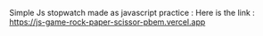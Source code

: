 
Simple Js stopwatch made as javascript practice :
Here is the link :
https://js-game-rock-paper-scissor-pbem.vercel.app
